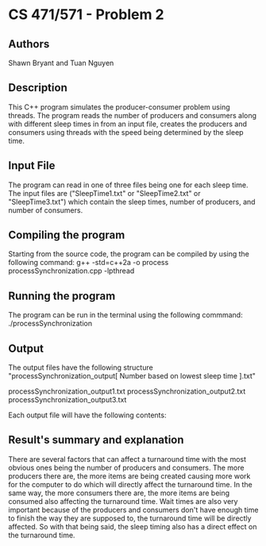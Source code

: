 # CS 471/571 - Problem 2

## Authors

Shawn Bryant and Tuan Nguyen

## Description

This C++ program simulates the producer-consumer problem using threads. The program reads the number of producers and consumers along with different sleep times in from an input file, creates the producers and consumers using threads with the speed being determined by the sleep time.

## Input File

The program can read in one of three files being one for each sleep time. The input files are ("SleepTime1.txt" or "SleepTime2.txt" or "SleepTime3.txt") which contain the sleep times, number of producers, and number of consumers.

## Compiling the program

 Starting from the source code, the program can be compiled by using the following command:
 g++ -std=c++2a -o process processSynchronization.cpp -lpthread

 ## Running the program

The program can be run in the terminal using the following commmand:
./processSynchronization

## Output

The output files have the following structure "processSynchronization_output[ Number based on lowest sleep time ].txt"

processSynchronization_output1.txt
processSynchronization_output2.txt
processSynchronization_output3.txt

Each output file will have the following contents:

## Result's summary and explanation

There are several factors that can affect a turnaround time with the most obvious ones being the number of producers and consumers. The more producers there are, the more items are being created causing more work for the computer to do which will directly affect the turnaround time. In the same way, the more consumers there are, the more items are being consumed also affecting the turnaround time. Wait times are also very important because of the producers and consumers don't have enough time to finish the way they are supposed to, the turnaround time will be directly affected. So with that being said, the sleep timing also has a direct effect on the turnaround time.
